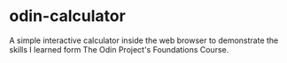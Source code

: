 # odin-calculator
A simple interactive calculator inside the web browser to demonstrate the skills I learned form The Odin Project's Foundations Course.
